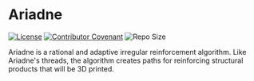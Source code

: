 # Ariadne
[![License](https://img.shields.io/github/license/niko-zvt/Ariadne?label=License)](LICENSE.md)
[![Contributor Covenant](https://img.shields.io/badge/Contributor%20Covenant-2.1-4baaaa.svg)](CODE_OF_CONDUCT.md)
![Repo Size](https://img.shields.io/github/repo-size/niko-zvt/Ariadne?label=Repo%20Size)

Ariadne is a rational and adaptive irregular reinforcement algorithm. Like Ariadne's threads, the algorithm creates paths for reinforcing structural products that will be 3D printed.
